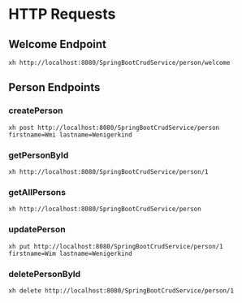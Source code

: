 # HTTP Requests

## Welcome Endpoint

```shell
xh http://localhost:8080/SpringBootCrudService/person/welcome
```

## Person Endpoints

### createPerson

```shell
xh post http://localhost:8080/SpringBootCrudService/person firstname=Wmi lastname=Wenigerkind
```

### getPersonById
```shell
xh http://localhost:8080/SpringBootCrudService/person/1
```

### getAllPersons
```shell
xh http://localhost:8080/SpringBootCrudService/person
```

### updatePerson
```shell
xh put http://localhost:8080/SpringBootCrudService/person/1 firstname=Wim lastname=Wenigerkind
```

### deletePersonById
```shell
xh delete http://localhost:8080/SpringBootCrudService/person/1
```
